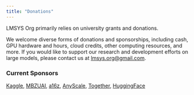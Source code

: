 ```yaml
---
title: "Donations"
---
```

        
LMSYS Org primarily relies on university grants and donations.

We welcome diverse forms of donations and sponsorships, including cash, GPU hardware and hours, cloud credits, other computing resources, and more.
If you would like to support our research and development efforts on large models, please contact us at [lmsys.org@gmail.com](mailto:lmsysorg@gmail.com?subject=Donation%20to%20LMSYS%20Org).

### Current Sponsors
[Kaggle](https://www.kaggle.com/), [MBZUAI](https://mbzuai.ac.ae/), [a16z](https://a16z.com/), [AnyScale](https://www.anyscale.com/), [Together](https://www.together.ai/), [HuggingFace](https://huggingface.co/)
